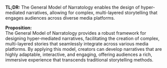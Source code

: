 
**TL;DR:** The General Model of Narratology enables the design of hyper-mediated narratives, allowing for complex, multi-layered storytelling that engages audiences across diverse media platforms.

**Proposition:**  
The General Model of Narratology provides a robust framework for designing hyper-mediated narratives, facilitating the creation of complex, multi-layered stories that seamlessly integrate across various media platforms. By applying this model, creators can develop narratives that are highly adaptable, interactive, and engaging, offering audiences a rich, immersive experience that transcends traditional storytelling methods.
